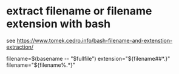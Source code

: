 extract filename or filename extension with bash
================================================

see https://www.tomek.cedro.info/bash-filename-and-extenstion-extraction/


filename=$(basename -- "$fullfile")
extension="${filename##*.}"
filename="${filename%.*}"
